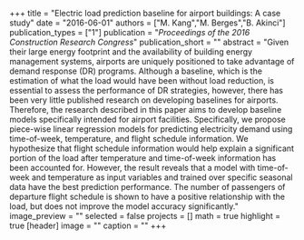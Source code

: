+++
title = "Electric load prediction baseline for airport buildings: A case study"
date = "2016-06-01"
authors = ["M. Kang","M. Berges","B. Akinci"]
publication_types = ["1"]
publication = "_Proceedings of the 2016 Construction Research Congress_"
publication_short = ""
abstract = "Given their large energy footprint and the availability of building energy management systems, airports are uniquely positioned to take advantage of demand response (DR) programs. Although a baseline, which is the estimation of what the load would have been without load reduction, is essential to assess the performance of DR strategies, however, there has been very little published research on developing baselines for airports. Therefore, the research described in this paper aims to develop baseline models specifically intended for airport facilities. Specifically, we propose piece-wise linear regression models for predicting electricity demand using time-of-week, temperature, and flight schedule information. We hypothesize that flight schedule information would help explain a significant portion of the load after temperature and time-of-week information has been accounted for. However, the result reveals that a model with time-of-week and temperature as input variables and trained over specific seasonal data have the best prediction performance. The number of passengers of departure flight schedule is shown to have a positive relationship with the load, but does not improve the model accuracy significantly."
image_preview = ""
selected = false
projects = []
math = true
highlight = true
[header]
image = ""
caption = ""
+++

